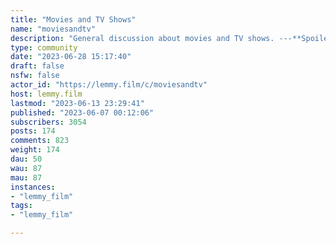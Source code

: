 ```yaml
---
title: "Movies and TV Shows" 
name: "moviesandtv"
description: "General discussion about movies and TV shows. ---**Spoilers are strictly forbidden in post titles.** >Posts soliciting spoilers (endings, plot elements, twists, etc.) should contain `[spoilers]` in their title. Comments in these posts do not need to be hidden in [spoiler MarkDown](https://join-lemmy.org/docs/en/users/02-media.html) if they pertain to the title's subject matter.Otherwise, spoilers but must be contained in [MarkDown](https://join-lemmy.org/docs/en/users/02-media.html) as follows:```::: your spoiler warningthe crazy movie ending that no one saw coming!:::```Your mods are here to help if you need any clarification!---**Subcommunities:**The Bear (FX) - [!thebear@lemmy.film](/c/thebear @lemmy.film)---**Related communities:**[!entertainment@beehaw.org](/c/entertainment@beehaw.org)[!moviesuggestions@lemmy.world](/c/moviesuggestions@lemmy.world)"
type: community
date: "2023-06-28 15:17:40"
draft: false
nsfw: false
actor_id: "https://lemmy.film/c/moviesandtv"
host: lemmy.film
lastmod: "2023-06-13 23:29:41"
published: "2023-06-07 00:12:06"
subscribers: 3054
posts: 174
comments: 823
weight: 174
dau: 50
wau: 87
mau: 87
instances:
- "lemmy_film"
tags: 
- "lemmy_film"

---
```

